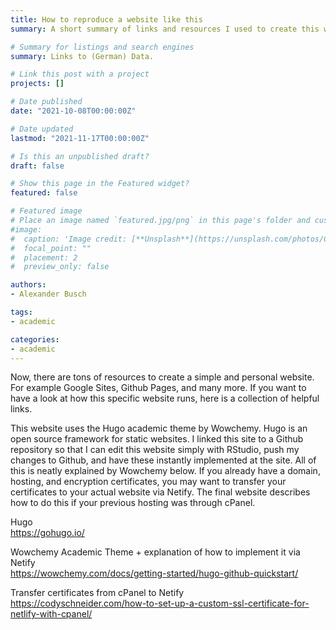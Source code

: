 ```yaml
---
title: How to reproduce a website like this
summary: A short summary of links and resources I used to create this website. 

# Summary for listings and search engines
summary: Links to (German) Data. 

# Link this post with a project
projects: []

# Date published
date: "2021-10-08T00:00:00Z"

# Date updated
lastmod: "2021-11-17T00:00:00Z"

# Is this an unpublished draft?
draft: false

# Show this page in the Featured widget?
featured: false

# Featured image
# Place an image named `featured.jpg/png` in this page's folder and customize its options here.
#image:
#  caption: 'Image credit: [**Unsplash**](https://unsplash.com/photos/CpkOjOcXdUY)'
#  focal_point: ""
#  placement: 2
#  preview_only: false

authors:
- Alexander Busch

tags:
- academic

categories:
- academic
---
```


Now, there are tons of resources to create a simple and personal website. For example Google Sites, Github Pages, and many more. If you want to have a look at how this specific website runs, here is a collection of helpful links. <br>

This website uses the Hugo academic theme by Wowchemy. Hugo is an open source framework for static websites. I linked this site to a Github repository so that I can edit this website simply with RStudio, push my changes to Github, and have these instantly implemented at the site. All of this is neatly explained by Wowchemy below. If you already have a domain, hosting, and encryption certificates, you may want to transfer your certificates to your actual website via Netify. The final website describes how to do this if your previous hosting was through cPanel. <br>

Hugo<br>
https://gohugo.io/<br>

Wowchemy Academic Theme + explanation of how to implement it via Netify<br>
https://wowchemy.com/docs/getting-started/hugo-github-quickstart/<br>

Transfer certificates from cPanel to Netify<br>
https://codyschneider.com/how-to-set-up-a-custom-ssl-certificate-for-netlify-with-cpanel/<br>






